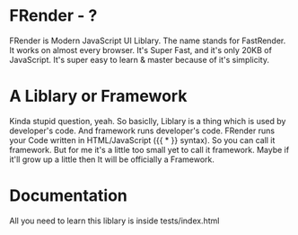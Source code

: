 # FRender - ?
FRender is Modern JavaScript UI Liblary.
The name stands for FastRender.
It works on almost every browser.
It's Super Fast, and it's only 20KB of JavaScript.
It's super easy to learn & master because of it's simplicity.

# A Liblary or Framework
Kinda stupid question, yeah.
So basiclly, Liblary is a thing which is used by developer's code. And framework runs developer's code.
FRender runs your Code written in HTML/JavaScript ({{ * }} syntax).
So you can call it framework. But for me it's a little too small yet to call it framework.
Maybe if it'll grow up a little then It will be officially a Framework.

# Documentation
All you need to learn this liblary is inside tests/index.html

